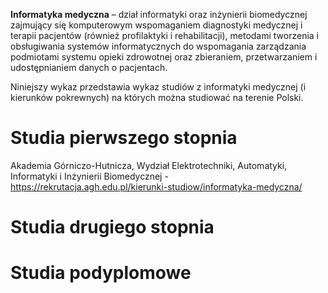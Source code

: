 **Informatyka medyczna** – dział informatyki oraz inżynierii biomedycznej zajmujący się komputerowym wspomaganiem diagnostyki medycznej i terapii pacjentów (również profilaktyki i rehabilitacji), metodami tworzenia i obsługiwania systemów informatycznych do wspomagania zarządzania podmiotami systemu opieki zdrowotnej oraz zbieraniem, przetwarzaniem i udostępnianiem danych o pacjentach.

Niniejszy wykaz przedstawia wykaz studiów z informatyki medycznej (i kierunków pokrewnych) na których można studiować na terenie Polski.

# Studia pierwszego stopnia 

Akademia Górniczo-Hutnicza, Wydział Elektrotechniki, Automatyki, Informatyki i Inżynierii Biomedycznej - <url> https://rekrutacja.agh.edu.pl/kierunki-studiow/informatyka-medyczna/ </url>

# Studia drugiego stopnia 

# Studia podyplomowe 
